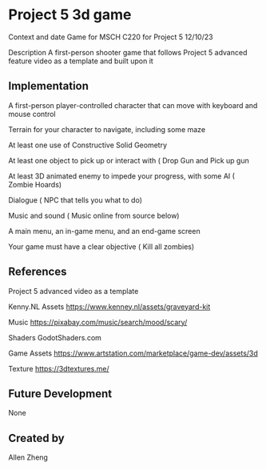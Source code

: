 # Project 5 3d game
Context and date
Game for MSCH C220 for Project 5
12/10/23

Description
A first-person shooter game that follows Project 5 advanced feature video as a template and built upon it

## Implementation
A first-person player-controlled character that can move with keyboard and mouse control

Terrain for your character to navigate, including some maze

At least one use of Constructive Solid Geometry

At least one object to pick up or interact with ( Drop Gun and Pick up gun

At least 3D animated enemy to impede your progress, with some AI ( Zombie Hoards)

Dialogue ( NPC that tells you what to do)

Music and sound ( Music online from source below)

A main menu, an in-game menu, and an end-game screen 

Your game must have a clear objective ( Kill all zombies)


## References

Project 5 advanced video as a template

Kenny.NL Assets https://www.kenney.nl/assets/graveyard-kit

Music https://pixabay.com/music/search/mood/scary/

Shaders GodotShaders.com

Game Assets https://www.artstation.com/marketplace/game-dev/assets/3d

Texture https://3dtextures.me/



## Future Development
None

## Created by
Allen Zheng
